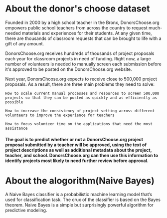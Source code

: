 # About the donor's choose dataset

Founded in 2000 by a high school teacher in the Bronx, DonorsChoose.org empowers public school teachers from across the country to request much-needed materials and experiences for their students. At any given time, there are thousands of classroom requests that can be brought to life with a gift of any amount.

DonorsChoose.org receives hundreds of thousands of project proposals each year for classroom projects in need of funding. Right now, a large number of volunteers is needed to manually screen each submission before it's approved to be posted on the DonorsChoose.org website.

Next year, DonorsChoose.org expects to receive close to 500,000 project proposals. As a result, there are three main problems they need to solve:

    How to scale current manual processes and resources to screen 500,000 projects so that they can be posted as quickly and as efficiently as possible

    How to increase the consistency of project vetting across different volunteers to improve the experience for teachers

    How to focus volunteer time on the applications that need the most assistance
    
   #### The goal is to predict whether or not a DonorsChoose.org project proposal submitted by a teacher will be approved, using the text of project descriptions as well as additional metadata about the project, teacher, and school. DonorsChoose.org can then use this information to identify projects most likely to need further review before approval.
   
   # About the alogorithm(Naive Bayes)
   A Naive Bayes classifier is a probabilistic machine learning model that’s used for classification task. The crux of the classifier is based on the Bayes theorem. Naive Bayes is a simple but surprisingly powerful algorithm for predictive modeling.

